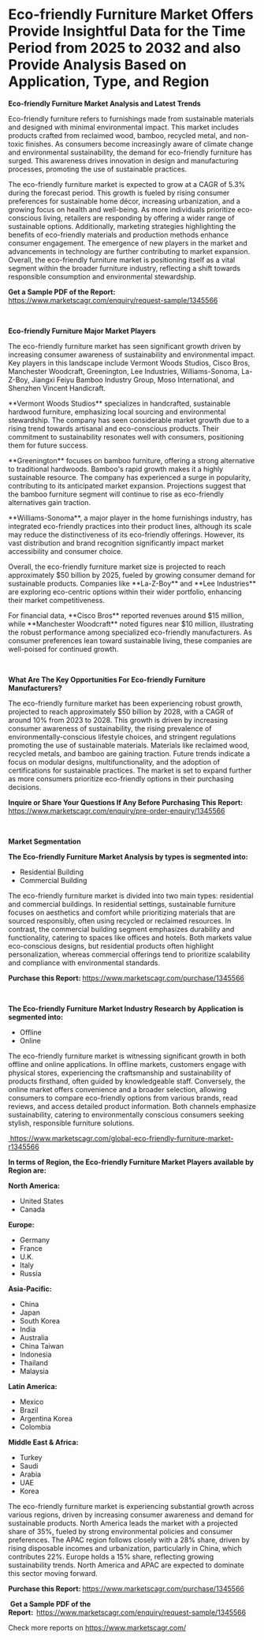 <p><h1>Eco-friendly Furniture Market Offers Provide Insightful Data for the Time Period from 2025 to 2032 and also Provide Analysis Based on Application, Type, and Region</h1></p><p><strong>Eco-friendly Furniture Market Analysis and Latest Trends</strong></p>
<p><p>Eco-friendly furniture refers to furnishings made from sustainable materials and designed with minimal environmental impact. This market includes products crafted from reclaimed wood, bamboo, recycled metal, and non-toxic finishes. As consumers become increasingly aware of climate change and environmental sustainability, the demand for eco-friendly furniture has surged. This awareness drives innovation in design and manufacturing processes, promoting the use of sustainable practices.</p><p>The eco-friendly furniture market is expected to grow at a CAGR of 5.3% during the forecast period. This growth is fueled by rising consumer preferences for sustainable home décor, increasing urbanization, and a growing focus on health and well-being. As more individuals prioritize eco-conscious living, retailers are responding by offering a wider range of sustainable options. Additionally, marketing strategies highlighting the benefits of eco-friendly materials and production methods enhance consumer engagement. The emergence of new players in the market and advancements in technology are further contributing to market expansion. Overall, the eco-friendly furniture market is positioning itself as a vital segment within the broader furniture industry, reflecting a shift towards responsible consumption and environmental stewardship.</p></p>
<p><strong>Get a Sample PDF of the Report:&nbsp;</strong> <a href="https://www.marketscagr.com/enquiry/request-sample/1345566?utm_campaign=2386&utm_medium=2&utm_source=Github&utm_content=ia&utm_term=09022025&utm_id=eco-friendly-furniture">https://www.marketscagr.com/enquiry/request-sample/1345566</a></p>
<p>&nbsp;</p>
<p><strong>Eco-friendly Furniture Major Market Players</strong></p>
<p><p>The eco-friendly furniture market has seen significant growth driven by increasing consumer awareness of sustainability and environmental impact. Key players in this landscape include Vermont Woods Studios, Cisco Bros, Manchester Woodcraft, Greenington, Lee Industries, Williams-Sonoma, La-Z-Boy, Jiangxi Feiyu Bamboo Industry Group, Moso International, and Shenzhen Vincent Handicraft.</p><p>**Vermont Woods Studios** specializes in handcrafted, sustainable hardwood furniture, emphasizing local sourcing and environmental stewardship. The company has seen considerable market growth due to a rising trend towards artisanal and eco-conscious products. Their commitment to sustainability resonates well with consumers, positioning them for future success.</p><p>**Greenington** focuses on bamboo furniture, offering a strong alternative to traditional hardwoods. Bamboo's rapid growth makes it a highly sustainable resource. The company has experienced a surge in popularity, contributing to its anticipated market expansion. Projections suggest that the bamboo furniture segment will continue to rise as eco-friendly alternatives gain traction.</p><p>**Williams-Sonoma**, a major player in the home furnishings industry, has integrated eco-friendly practices into their product lines, although its scale may reduce the distinctiveness of its eco-friendly offerings. However, its vast distribution and brand recognition significantly impact market accessibility and consumer choice.</p><p>Overall, the eco-friendly furniture market size is projected to reach approximately $50 billion by 2025, fueled by growing consumer demand for sustainable products. Companies like **La-Z-Boy** and **Lee Industries** are exploring eco-centric options within their wider portfolio, enhancing their market competitiveness.</p><p>For financial data, **Cisco Bros** reported revenues around $15 million, while **Manchester Woodcraft** noted figures near $10 million, illustrating the robust performance among specialized eco-friendly manufacturers. As consumer preferences lean toward sustainable living, these companies are well-poised for continued growth.</p></p>
<p>&nbsp;</p>
<p><strong>What Are The Key Opportunities For Eco-friendly Furniture Manufacturers?</strong></p>
<p><p>The eco-friendly furniture market has been experiencing robust growth, projected to reach approximately $50 billion by 2028, with a CAGR of around 10% from 2023 to 2028. This growth is driven by increasing consumer awareness of sustainability, the rising prevalence of environmentally-conscious lifestyle choices, and stringent regulations promoting the use of sustainable materials. Materials like reclaimed wood, recycled metals, and bamboo are gaining traction. Future trends indicate a focus on modular designs, multifunctionality, and the adoption of certifications for sustainable practices. The market is set to expand further as more consumers prioritize eco-friendly options in their purchasing decisions.</p></p>
<p><strong>Inquire or Share Your Questions If Any Before Purchasing This Report:</strong> <a href="https://www.marketscagr.com/enquiry/pre-order-enquiry/1345566?utm_campaign=2386&utm_medium=2&utm_source=Github&utm_content=ia&utm_term=09022025&utm_id=eco-friendly-furniture">https://www.marketscagr.com/enquiry/pre-order-enquiry/1345566</a></p>
<p>&nbsp;</p>
<p><strong>Market Segmentation</strong></p>
<p><strong>The Eco-friendly Furniture Market Analysis by types is segmented into:</strong></p>
<p><ul><li>Residential Building</li><li>Commercial Building</li></ul></p>
<p><p>The eco-friendly furniture market is divided into two main types: residential and commercial buildings. In residential settings, sustainable furniture focuses on aesthetics and comfort while prioritizing materials that are sourced responsibly, often using recycled or reclaimed resources. In contrast, the commercial building segment emphasizes durability and functionality, catering to spaces like offices and hotels. Both markets value eco-conscious designs, but residential products often highlight personalization, whereas commercial offerings tend to prioritize scalability and compliance with environmental standards.</p></p>
<p><strong>Purchase this Report:&nbsp;</strong><a href="https://www.marketscagr.com/purchase/1345566?utm_campaign=2386&utm_medium=2&utm_source=Github&utm_content=ia&utm_term=09022025&utm_id=eco-friendly-furniture">https://www.marketscagr.com/purchase/1345566</a></p>
<p>&nbsp;</p>
<p><strong>The Eco-friendly Furniture Market Industry Research by Application is segmented into:</strong></p>
<p><ul><li>Offline</li><li>Online</li></ul></p>
<p><p>The eco-friendly furniture market is witnessing significant growth in both offline and online applications. In offline markets, customers engage with physical stores, experiencing the craftsmanship and sustainability of products firsthand, often guided by knowledgeable staff. Conversely, the online market offers convenience and a broader selection, allowing consumers to compare eco-friendly options from various brands, read reviews, and access detailed product information. Both channels emphasize sustainability, catering to environmentally conscious consumers seeking stylish, responsible furniture solutions.</p></p>
<p><a href="https://www.marketscagr.com/global-eco-friendly-furniture-market-r1345566?utm_campaign=2386&utm_medium=2&utm_source=Github&utm_content=ia&utm_term=09022025&utm_id=eco-friendly-furniture">&nbsp;https://www.marketscagr.com/global-eco-friendly-furniture-market-r1345566</a></p>
<p><strong>In terms of Region, the Eco-friendly Furniture Market Players available by Region are:</strong></p>
<p>
    <p> <strong> North America: </strong>
        <ul>
            <li>United States</li>
            <li>Canada</li>
        </ul>
        </p> 
    <p> <strong> Europe: </strong>
        <ul>
            <li>Germany</li>
            <li>France</li>
            <li>U.K.</li>
            <li>Italy</li>
            <li>Russia</li>
        </ul>
        </p> 
    <p> <strong> Asia-Pacific: </strong>
        <ul>
            <li>China</li>
            <li>Japan</li>
            <li>South Korea</li>
            <li>India</li>
            <li>Australia</li>
            <li>China Taiwan</li>
            <li>Indonesia</li>
            <li>Thailand</li>
            <li>Malaysia</li>
        </ul>
        </p> 
    <p> <strong> Latin America: </strong>
        <ul>
            <li>Mexico</li>
            <li>Brazil</li>
            <li>Argentina Korea</li>
            <li>Colombia</li>
        </ul>
        </p> 
    <p> <strong> Middle East & Africa: </strong>
        <ul>
            <li>Turkey</li>
            <li>Saudi</li>
            <li>Arabia</li>
            <li>UAE</li>
            <li>Korea</li>
        </ul>
    </p>
    </p>
<p><p>The eco-friendly furniture market is experiencing substantial growth across various regions, driven by increasing consumer awareness and demand for sustainable products. North America leads the market with a projected share of 35%, fueled by strong environmental policies and consumer preferences. The APAC region follows closely with a 28% share, driven by rising disposable incomes and urbanization, particularly in China, which contributes 22%. Europe holds a 15% share, reflecting growing sustainability trends. North America and APAC are expected to dominate this sector moving forward.</p></p>
<p><strong>Purchase this Report: </strong><a href="https://www.marketscagr.com/purchase/1345566?utm_campaign=2386&utm_medium=2&utm_source=Github&utm_content=ia&utm_term=09022025&utm_id=eco-friendly-furniture">https://www.marketscagr.com/purchase/1345566</a></p>
<p>&nbsp;<strong>Get a Sample PDF of the Report:&nbsp;&nbsp;</strong><a href="https://www.marketscagr.com/enquiry/request-sample/1345566?utm_campaign=2386&utm_medium=2&utm_source=Github&utm_content=ia&utm_term=09022025&utm_id=eco-friendly-furniture">https://www.marketscagr.com/enquiry/request-sample/1345566</a></p>
<p><strong></strong></p>
<p>Check more reports on <a href="https://www.marketscagr.com/?utm_campaign=2386&utm_medium=2&utm_source=Github&utm_content=ia&utm_term=09022025&utm_id=eco-friendly-furniture">https://www.marketscagr.com/</a></p>